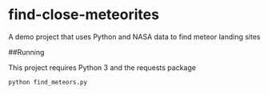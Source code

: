 # find-close-meteorites
A demo project that uses Python and NASA data to find meteor landing sites

##Running

This project requires Python 3 and the requests package

`python find_meteors.py`
